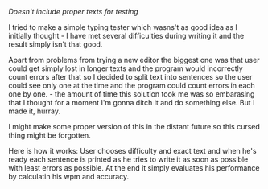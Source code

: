 *Doesn't include proper texts for testing*

I tried to make a simple typing tester which wasns't as good idea as I initially thought - I have met several difficulties during writing it and the result simply isn't that good.

Apart from problems from trying a new editor the biggest one was that user could get simply lost in longer texts and the program would incorrectly count errors after that so I decided to split text into sentences so the user could see only one at the time and the program could count errors in each one by one. - the amount of time this solution took me was so embarasing that I thought for a moment I'm gonna ditch it and do something else. But I made it, hurray.

I might make some proper version of this in the distant future so this cursed thing might be forgotten.

Here is how it works:
User chooses difficulty and exact text and when he's ready each sentence is printed as he tries to write it as soon as possible with least errors as possible.
At the end it simply evaluates his performance by calculatin his wpm and accuracy.

